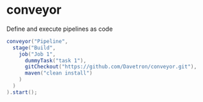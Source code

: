 # conveyor
Define and execute pipelines as code

```java
conveyor("Pipeline",
  stage("Build",
    job("Job 1",
      dummyTask("task 1"),
      gitCheckout("https://github.com/Davetron/conveyor.git"),
      maven("clean install")
    )
  )
).start();
```
